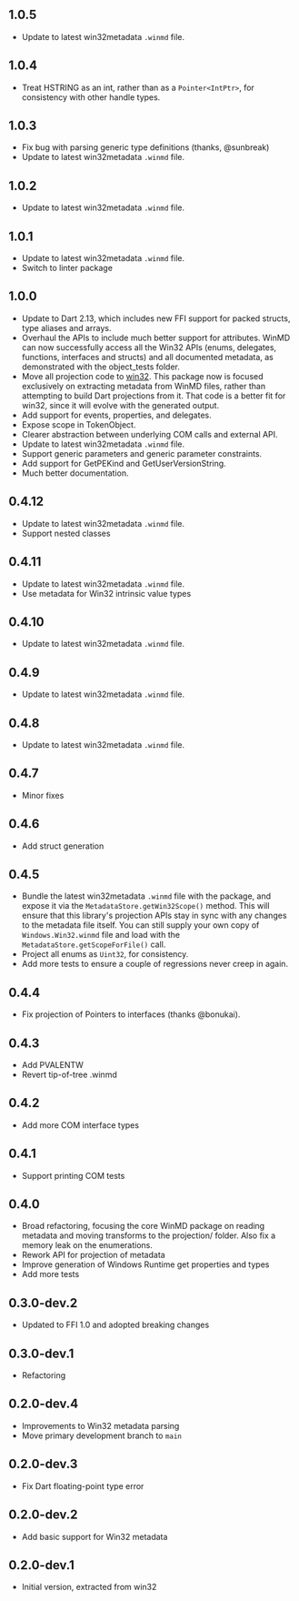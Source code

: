 ## 1.0.5

- Update to latest win32metadata `.winmd` file.

## 1.0.4

- Treat HSTRING as an int, rather than as a `Pointer<IntPtr>`, for consistency
  with other handle types.

## 1.0.3

- Fix bug with parsing generic type definitions (thanks, @sunbreak)
- Update to latest win32metadata `.winmd` file.

## 1.0.2

- Update to latest win32metadata `.winmd` file.

## 1.0.1

- Update to latest win32metadata `.winmd` file.
- Switch to linter package

## 1.0.0

- Update to Dart 2.13, which includes new FFI support for packed structs, type
  aliases and arrays.
- Overhaul the APIs to include much better support for attributes. WinMD can now
  successfully access all the Win32 APIs (enums, delegates, functions,
  interfaces and structs) and all documented metadata, as demonstrated with the
  object_tests folder.
- Move all projection code to [win32](https://pub.dev/packages/win32). This
  package now is focused exclusively on extracting metadata from WinMD files,
  rather than attempting to build Dart projections from it. That code is a
  better fit for win32, since it will evolve with the generated output.
- Add support for events, properties, and delegates.
- Expose scope in TokenObject.
- Clearer abstraction between underlying COM calls and external API.
- Update to latest win32metadata `.winmd` file.
- Support generic parameters and generic parameter constraints.
- Add support for GetPEKind and GetUserVersionString.
- Much better documentation.

## 0.4.12

- Update to latest win32metadata `.winmd` file.
- Support nested classes

## 0.4.11

- Update to latest win32metadata `.winmd` file.
- Use metadata for Win32 intrinsic value types

## 0.4.10

- Update to latest win32metadata `.winmd` file.

## 0.4.9

- Update to latest win32metadata `.winmd` file.

## 0.4.8

- Update to latest win32metadata `.winmd` file.

## 0.4.7

- Minor fixes

## 0.4.6

- Add struct generation

## 0.4.5

- Bundle the latest win32metadata `.winmd` file with the package, and expose it
  via the `MetadataStore.getWin32Scope()` method. This will ensure that this
  library's projection APIs stay in sync with any changes to the metadata file
  itself. You can still supply your own copy of `Windows.Win32.winmd` file and
  load with the `MetadataStore.getScopeForFile()` call.
- Project all enums as `Uint32`, for consistency.
- Add more tests to ensure a couple of regressions never creep in again.

## 0.4.4

- Fix projection of Pointers to interfaces (thanks @bonukai).

## 0.4.3

- Add PVALENTW
- Revert tip-of-tree .winmd

## 0.4.2

- Add more COM interface types

## 0.4.1

- Support printing COM tests

## 0.4.0

- Broad refactoring, focusing the core WinMD package on reading metadata and
  moving transforms to the projection/ folder. Also fix a memory leak on the
  enumerations.
- Rework API for projection of metadata
- Improve generation of Windows Runtime get properties and types
- Add more tests

## 0.3.0-dev.2

- Updated to FFI 1.0 and adopted breaking changes

## 0.3.0-dev.1

- Refactoring

## 0.2.0-dev.4

- Improvements to Win32 metadata parsing
- Move primary development branch to `main`

## 0.2.0-dev.3

- Fix Dart floating-point type error

## 0.2.0-dev.2

- Add basic support for Win32 metadata

## 0.2.0-dev.1

- Initial version, extracted from win32
